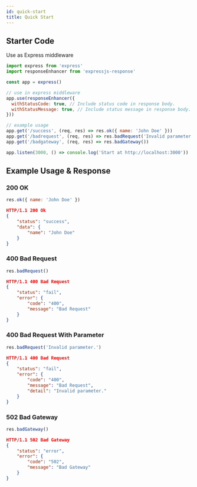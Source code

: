 ```yaml
---
id: quick-start
title: Quick Start
---
```

## Starter Code

Use as Express middleware

```js
import express from 'express'
import responseEnhancer from 'expressjs-response'

const app = express()

// use in express middleware
app.use(responseEnhancer({
  withStatusCode: true, // Include status code in response body.
  withStatusMessage: true, // Include status message in response body.
}))

// example usage
app.get('/success', (req, res) => res.ok({ name: 'John Doe' }))
app.get('/badrequest', (req, res) => res.badRequest('Invalid parameter.'))
app.get('/badgateway', (req, res) => res.badGateway())

app.listen(3000, () => console.log('Start at http://localhost:3000'))
```

## Example Usage & Response

### 200 OK

```js
res.ok({ name: 'John Doe' })
```

```json
HTTP/1.1 200 Ok
{
    "status": "success",
    "data": {
        "name": "John Doe"
    }
}
```

### 400 Bad Request

```js
res.badRequest()
```

```json
HTTP/1.1 400 Bad Request
{
    "status": "fail",
    "error": {
        "code": "400",
        "message": "Bad Request"
    }
}
```

### 400 Bad Request With Parameter

```js
res.badRequest('Invalid parameter.')
```

```json
HTTP/1.1 400 Bad Request
{
    "status": "fail",
    "error": {
        "code": "400",
        "message": "Bad Request",
        "detail": "Invalid parameter."
    }
}
```

### 502 Bad Gateway

```js
res.badGateway()
```

```json
HTTP/1.1 502 Bad Gateway
{
    "status": "error",
    "error": {
        "code": "502",
        "message": "Bad Gateway"
    }
}
```